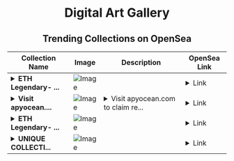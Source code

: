 <div align="center">

# Digital Art Gallery

## Trending Collections on OpenSea

| Collection Name                       | Image                                                                                     | Description                       | OpenSea Link                                                                                          |
|---------------------------------------|-------------------------------------------------------------------------------------------|-----------------------------------|--------------------------------------------------------------------------------------------------------|
| **<details><summary>ETH Legendary- ...</summary>ETH Legendary- 01</details>** | ![Image](https://i.seadn.io/s/raw/files/34e7b94cdf2c7581c0bc05ef015fea8a.gif?w=500&auto=format?w=200&auto=format) |  | <details><summary>Link</summary>[ETH Legendary- 01](https://opensea.io/collection/eth-legendary-01-4)</details> |
| **<details><summary>Visit apyocean....</summary>Visit apyocean.com to claim rewards</details>** | ![Image](https://i.seadn.io/s/raw/files/bba6bad471679da669b7af1458a91c2c.png?w=500&auto=format?w=200&auto=format) | <details><summary>Visit apyocean.com to claim re...</summary>Visit apyocean.com to claim rewards</details> | <details><summary>Link</summary>[Visit apyocean.com to claim rewards](https://opensea.io/collection/visit-apyocean-com-to-claim-rewards)</details> |
| **<details><summary>ETH Legendary- ...</summary>ETH Legendary- 01</details>** | ![Image](https://i.seadn.io/s/raw/files/34e7b94cdf2c7581c0bc05ef015fea8a.gif?w=500&auto=format?w=200&auto=format) |  | <details><summary>Link</summary>[ETH Legendary- 01](https://opensea.io/collection/eth-legendary-01-3)</details> |
| **<details><summary>UNIQUE COLLECTI...</summary>UNIQUE COLLECTION 2</details>** | ![Image](https://i.seadn.io/s/raw/files/248d061ee04a856ff489c0ec85831821.jpg?w=500&auto=format?w=200&auto=format) |  | <details><summary>Link</summary>[UNIQUE COLLECTION 2](https://opensea.io/collection/unique-collection-2-1)</details> |

</div>